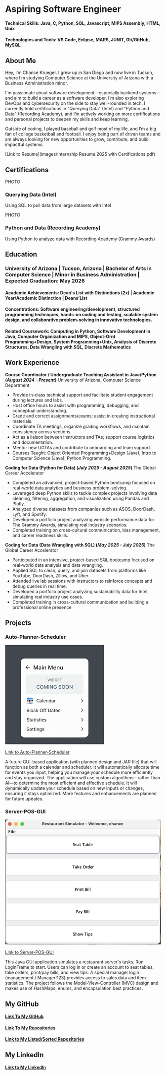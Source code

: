 # Aspiring Software Engineer

#### Technical Skills: Java, C, Python, SQL, Javascript, MIPS Assembly, HTML, Unix

#### Technologies and Tools: VS Code, Eclipse, MARS, JUNIT, Git/GitHub, MySQL

## About Me

Hey, I’m Chance Krueger. I grew up in San Diego and now live in Tucson, where I’m studying Computer Science at the University of Arizona with a Business Administration minor.

I'm passionate about software development—especially backend systems—and aim to build a career as a software developer. I’m also exploring DevOps and cybersecurity on the side to stay well-rounded in tech. I currently hold certifications in "Querying Data" (Intel) and "Python and Data" (Recording Academy), and I’m actively working on more certifications and personal projects to deepen my skills and keep learning.

Outside of coding, I played baseball and golf most of my life, and I’m a big fan of college basketball and football. I enjoy being part of driven teams and am always looking for new opportunities to grow, contribute, and build impactful systems. 

[Link to Resume](images/Internship Resume 2025 with Certifications.pdf)


## Certifications

PHOTO

### Querying Data (Intel)

Using SQL to pull data from large datasets with Intel

PHOTO

### Python and Data (Recording Academy)

Using Python to analyze data with Recording Academy (Grammy Awards)

## Education 

### University of Arizona | Tucson, Arizona | Bachelor of Arts in Computer Science | Minor in Business Administration | Expected Graduation: May 2026

#### Academic Achievements: Dean's List with Distinctions (2x) | Academic Year/Academic Distinction | Deans’List

#### Concentrations:  Software engineering/development, structured programming techniques, hands-on coding and testing, scalable system design, and collaborative problem-solving in innovative technologies.

#### Related Coursework: Computing in Python, Software Development in Java, Computer Organization and MIPS, Object-Ornt Programming+Design, System Programming+Unix, Analysis of Discrete Structures, Data Wrangling with SQL, Discrete Mathematics

## Work Experience 

**Course Coordinator / Undergraduate Teaching Assistant in Java/Python (_August 2024 – Present_)**
University of Arizona, Computer Science Department
- Provide in-class technical support and facilitate student engagement during lectures and labs.
- Host office hours to assist with programming, debugging, and conceptual understanding.
- Grade and correct assignments/exams; assist in creating instructional materials.
- Coordinate TA meetings, organize grading workflows, and maintain consistency across sections.
- Act as a liaison between instructors and TAs; support course logistics and documentation.
- Mentor new UGTAs and contribute to onboarding and team support.
- Courses Taught: Object Oriented Programming+Design (Java), Intro to Computer Science (Java), Python Programming.

**Coding for Data (Python for Data) (_July 2025 - August 2025_)**
The Global Career Accelerator
- Completed an advanced, project-based Python bootcamp focused on real-world data analytics and business problem-solving.
- Leveraged deep Python skills to tackle complex projects involving data cleaning, filtering, aggregation, and visualization using Pandas and Plotly.
- Analyzed diverse datasets from companies such as ASOS, DoorDash, Lyft, and Spotify.
- Developed a portfolio project analyzing website performance data for The Grammy Awards, simulating real industry scenarios.
- Completed training on cross-cultural communication, bias management, and career readiness skills.

**Coding for Data (Data Wrangling with SQL) (_May 2025 - July 2025_)**
The Global Career Accelerator
- Participated in an intensive, project-based SQL bootcamp focused on real-world data analysis and data wrangling.
- Applied SQL to clean, query, and join datasets from platforms like YouTube, DoorDash, Zillow, and Uber.
- Attended live lab sessions with instructors to reinforce concepts and debug queries in real time.
- Developed a portfolio project analyzing sustainability data for Intel, simulating real industry use cases.
- Completed training in cross-cultural communication and building a professional online presence.



## Projects
### Auto-Planner-Scheduler

![Image of Main Menu Screen of Auto-Planner-Scheduler](images/MainMenuImage.png)

[Link to Auto-Planner-Scheduler](https://github.com/Chance-Krueger/Auto-Planner-Scheduler)

A future GUI-based application (with planned design and JAR file) that will function as both a calendar and scheduler. It will automatically allocate time for events you input, helping you manage your schedule more efficiently and stay organized. The application will use custom algorithms—rather than AI—to determine the most efficient and effective schedule. It will dynamically update your schedule based on new inputs or changes, ensuring it stays optimized. More features and enhancements are planned for future updates.

### Server-POS-GUI

![Image of Server Side POS](images/RestaurantSimulatorImage.png)

[Link to Server-POS-GUI](https://github.com/Chance-Krueger/Server-POS-GUI)

This Java GUI application simulates a restaurant server's tasks. Run LoginFrame to start. Users can log in or create an account to seat tables, take orders, print/pay bills, and view tips. A special manager login (management / Manager!123) provides access to sales data and item statistics. The project follows the Model-View-Controller (MVC) design and makes use of HashMaps, enums, and encapsulation best practices.


## My GitHub

#### [Link To My GitHub](https://github.com/Chance-Krueger)

#### [Link To My Repositories](https://github.com/Chance-Krueger?tab=repositories)

#### [Link to My Listed/Sorted Repositories](https://github.com/Chance-Krueger?tab=stars)

## My LinkedIn

#### [Link to My LinkedIn](https://www.linkedin.com/in/chance-krueger)



